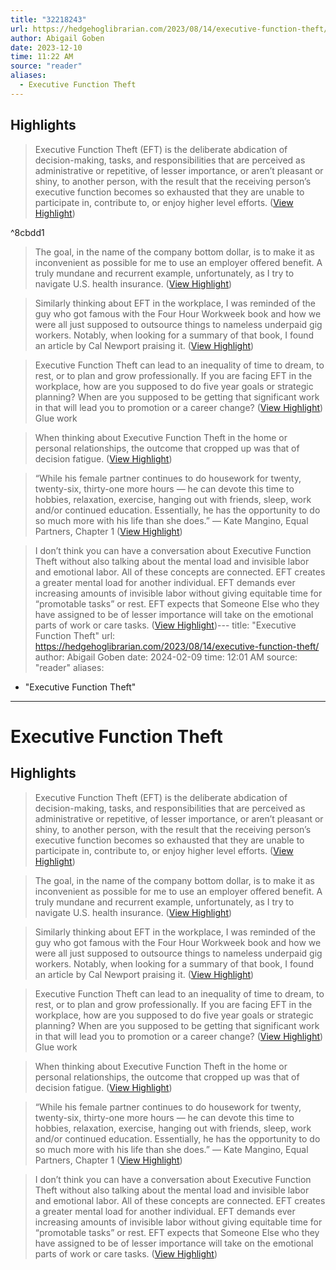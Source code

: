 ```yaml
---
title: "32218243"
url: https://hedgehoglibrarian.com/2023/08/14/executive-function-theft/
author: Abigail Goben
date: 2023-12-10
time: 11:22 AM
source: "reader"
aliases:
  - Executive Function Theft
---
```

## Highlights
> Executive Function Theft (EFT) is the deliberate abdication of decision-making, tasks, and responsibilities that are perceived as administrative or repetitive, of lesser importance, or aren’t pleasant or shiny, to another person, with the result that the receiving person’s executive function becomes so exhausted that they are unable to participate in, contribute to, or enjoy higher level efforts. ([View Highlight](https://read.readwise.io/read/01had40fcwfnq6tqb0ze9ws7je))

^8cbdd1

> The goal, in the name of the company bottom dollar, is to make it as inconvenient as possible for me to use an employer offered benefit. A truly mundane and recurrent example, unfortunately, as I try to navigate U.S. health insurance. ([View Highlight](https://read.readwise.io/read/01had44ezqpsqdghvd1pbf7qvx))

> Similarly thinking about EFT in the workplace, I was reminded of the guy who got famous with the Four Hour Workweek book and how we were all just supposed to outsource things to nameless underpaid gig workers. Notably, when looking for a summary of that book, I found an article by Cal Newport praising it. ([View Highlight](https://read.readwise.io/read/01had4994dgyx4241b8ej2zccc))

> Executive Function Theft can lead to an inequality of time to dream, to rest, or to plan and grow professionally. If you are facing EFT in the workplace, how are you supposed to do five year goals or strategic planning? When are you supposed to be getting that significant work in that will lead you to promotion or a career change? ([View Highlight](https://read.readwise.io/read/01had4agssdh2zfk3b9tkh7nwt))
Glue work

> When thinking about Executive Function Theft in the home or personal relationships, the outcome that cropped up was that of decision fatigue. ([View Highlight](https://read.readwise.io/read/01had4baf78zj3y5knfav2cr17))

> “While his female partner continues to do housework for twenty, twenty-six, thirty-one more hours — he can devote this time to hobbies, relaxation, exercise, hanging out with friends, sleep, work and/or continued education. Essentially, he has the opportunity to do so much more with his life than she does.” — Kate Mangino, Equal Partners, Chapter 1 ([View Highlight](https://read.readwise.io/read/01had4cxkvbh9s3saapd70d67k))

> I don’t think you can have a conversation about Executive Function Theft without also talking about the mental load and invisible labor and emotional labor. All of these concepts are connected. EFT creates a greater mental load for another individual. EFT demands ever increasing amounts of invisible labor without giving equitable time for “promotable tasks” or rest. EFT expects that Someone Else who they have assigned to be of lesser importance will take on the emotional parts of work or care tasks. ([View Highlight](https://read.readwise.io/read/01had4fg0mka5t6d78yvg8ac45))---
title: "Executive Function Theft"
url: https://hedgehoglibrarian.com/2023/08/14/executive-function-theft/
author: Abigail Goben
date: 2024-02-09
time: 12:01 AM
source: "reader"
aliases:
  - "Executive Function Theft"
---
# Executive Function Theft

## Highlights
> Executive Function Theft (EFT) is the deliberate abdication of decision-making, tasks, and responsibilities that are perceived as administrative or repetitive, of lesser importance, or aren’t pleasant or shiny, to another person, with the result that the receiving person’s executive function becomes so exhausted that they are unable to participate in, contribute to, or enjoy higher level efforts. ([View Highlight](https://read.readwise.io/read/01had40fcwfnq6tqb0ze9ws7je))

> The goal, in the name of the company bottom dollar, is to make it as inconvenient as possible for me to use an employer offered benefit. A truly mundane and recurrent example, unfortunately, as I try to navigate U.S. health insurance. ([View Highlight](https://read.readwise.io/read/01had44ezqpsqdghvd1pbf7qvx))

> Similarly thinking about EFT in the workplace, I was reminded of the guy who got famous with the Four Hour Workweek book and how we were all just supposed to outsource things to nameless underpaid gig workers. Notably, when looking for a summary of that book, I found an article by Cal Newport praising it. ([View Highlight](https://read.readwise.io/read/01had4994dgyx4241b8ej2zccc))

> Executive Function Theft can lead to an inequality of time to dream, to rest, or to plan and grow professionally. If you are facing EFT in the workplace, how are you supposed to do five year goals or strategic planning? When are you supposed to be getting that significant work in that will lead you to promotion or a career change? ([View Highlight](https://read.readwise.io/read/01had4agssdh2zfk3b9tkh7nwt))
Glue work

> When thinking about Executive Function Theft in the home or personal relationships, the outcome that cropped up was that of decision fatigue. ([View Highlight](https://read.readwise.io/read/01had4baf78zj3y5knfav2cr17))

> “While his female partner continues to do housework for twenty, twenty-six, thirty-one more hours — he can devote this time to hobbies, relaxation, exercise, hanging out with friends, sleep, work and/or continued education. Essentially, he has the opportunity to do so much more with his life than she does.” — Kate Mangino, Equal Partners, Chapter 1 ([View Highlight](https://read.readwise.io/read/01had4cxkvbh9s3saapd70d67k))

> I don’t think you can have a conversation about Executive Function Theft without also talking about the mental load and invisible labor and emotional labor. All of these concepts are connected. EFT creates a greater mental load for another individual. EFT demands ever increasing amounts of invisible labor without giving equitable time for “promotable tasks” or rest. EFT expects that Someone Else who they have assigned to be of lesser importance will take on the emotional parts of work or care tasks. ([View Highlight](https://read.readwise.io/read/01had4fg0mka5t6d78yvg8ac45))

